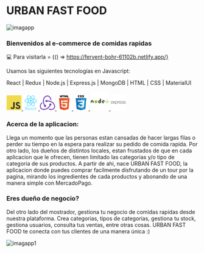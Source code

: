 # URBAN FAST FOOD

 ![imagapp](https://user-images.githubusercontent.com/74383139/132346425-09bf50d6-d3a1-4bd1-9a39-6d15eadc31bf.png)


### Bienvenidos al e-commerce de comidas rapidas


💻 Para visitarla = {() => https://fervent-bohr-61102b.netlify.app/}  

Usamos las siguientes tecnologías en Javascript:

React | Redux | Node.js | Express.js | MongoDB  | HTML | CSS | MaterialUI 

<p align="left"> 
  <a href="https://developer.mozilla.org/en-US/docs/Web/JavaScript" target="_blank"> 
    <img src="https://raw.githubusercontent.com/devicons/devicon/master/icons/javascript/javascript-original.svg" alt="javascript" width="40" height="40"/> 
  </a>
  <a href="https://reactjs.org/" target="_blank"> 
    <img src="https://raw.githubusercontent.com/devicons/devicon/master/icons/react/react-original-wordmark.svg" alt="react" width="40" height="40"/> 
  </a> 
  <a href="https://redux.js.org" target="_blank"> 
    <img src="https://raw.githubusercontent.com/devicons/devicon/master/icons/redux/redux-original.svg" alt="redux" width="40" height="40"/> 
  </a>
  <a href="https://www.w3.org/html/" target="_blank"> 
    <img src="https://raw.githubusercontent.com/devicons/devicon/master/icons/html5/html5-original-wordmark.svg" alt="html5" width="40" height="40"/> 
  </a>
  <a href="https://www.w3schools.com/css/" target="_blank"> 
    <img src="https://raw.githubusercontent.com/devicons/devicon/master/icons/css3/css3-original-wordmark.svg" alt="css3" width="40" height="40"/> 
  </a>
  <a href="https://nodejs.org" target="_blank"> 
    <img src="https://raw.githubusercontent.com/devicons/devicon/master/icons/nodejs/nodejs-original-wordmark.svg" alt="nodejs" width="50" height="50"/> 
  </a>
 <a href="https://expressjs.com" target="_blank"> 
    <img src="https://raw.githubusercontent.com/devicons/devicon/master/icons/express/express-original-wordmark.svg" alt="express" width="40" height="40"/>
  </a>
   </p>
   
   
   ### Acerca de la aplicacion:
   
   Llega un momento que las personas estan cansadas de hacer largas filas o perder su tiempo en la espera para realizar su pedido de comida rapida. Por otro lado, los dueños de distintos locales, estan frustados de que en cada aplicacion que le ofrecen, tienen limitado las categorias y/o tipo de categoria de sus productos.
   A partir de ahi, nace URBAN FAST FOOD, la aplicacion donde puedes comprar facilmente disfrutando de un tour por la pagina, mirando los ingredientes de cada productos y abonando de una manera simple con MercadoPago.
 
 ### Eres dueño de negocio? 
  Del otro lado del mostrador, gestiona tu negocio de comidas rapidas desde nuestra plataforma. Crea categorias, tipos de categorias,  gestiona tu stock, gestiona usuarios, consulta tus ventas, entre otras cosas. URBAN FAST FOOD te conecta con tus clientes de una manera única :)
 

![imagapp1](https://user-images.githubusercontent.com/74383139/132346595-535665eb-225c-4044-9f4a-674106c5492c.png)



